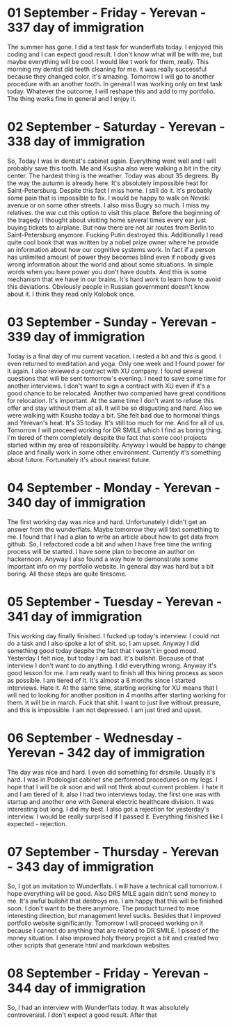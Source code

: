 # 01 September - Friday - Yerevan - 337 day of immigration

The summer has gone. I did a test task for wunderflats today. I enjoyed this coding and I can expect good result. I don't know what will be with me, but maybe everything will be cool. I would like t work for them, really. This morning my dentist did teeth cleaning for me. it was really successful because they changed color. It's amazing. Tomorrow I will go to another procedure with an another tooth. In general I was working only on test task today. Whatever the outcome, I will reshape this and add to my portfolio. The thing works fine in general and I enjoy it.


# 02 September - Saturday - Yerevan - 338 day of immigration

So, Today I was in dentist's cabinet again. Everything went well and I will probably save this tooth. Me and Ksusha also were walking a bit in the city center. The hardest thing is the weather. Today was about 35 degrees. By the way the autumn is already here. It's absolutely impossible heat for Saint-Petersburg. Despite this fact I miss home. I still do it. It's probably some pain that is impossible to fix. I would be happy to walk on Nevski avenue or on some other streets. I also miss Bugry so much. I miss my relatives. the war cut this option to visit this place. Before the beginning of the tragedy I thought about visiting home several times every ear just buying tickets to airplane. But now there are not air routes from Berlin to Saint-Petersburg anymore. Fucking Putin destroyed this. Additionally I read quite cool book that was written by a nobel prize owner where he provide an information about how our cognitive systems work. In fact if a person has unlimited amount of power they becomes blind even if nobody gives wrong information about the world and about some situations. In simple words when you have power you don't have doubts. And this is some mechanism that we have in our brains. It's hard work to learn how to avoid this deviations. Obviously people in Russian government doesn't know about it. I think they read only Kolobok once.

# 03 September - Sunday - Yerevan - 339 day of immigration

Today is a final day of mu current vacation. I rested a bit and this is good. I even returned to meditation and yoga. Only one week and I found power for it again. I also reviewed a contract with XU company. I found several questions that will be sent tomorrow's evening. I need to save some time for another interviews. I don't want to sign a contract with XU even if it's a good chance to be relocated. Another two companied have great conditions for relocation. It's important. At the same time I don't want to refuse this offer and stay without them at all. It will be so disgusting and hard. Also we were walking with Ksusha today a bit. She felt bad due to hormonal things and Yerevan's heat. It's 35 today. It's still too much for me. And for all of us. Tomorrow I will proceed working for DR SMILE which I find as boring thing. I'm tiered of them completely despite the fact that some cool projects started within my area of responsibility. Anyway I would be happy to change place and finally work in some other environment. Currently it's something about future. Fortunately it's about nearest future.

# 04 September - Monday - Yerevan - 340 day of immigration

The first working day was nice and hard. Unfortunately I didn't get an answer from the wunderflats. Maybe tomorrow they will text something to me. I found that I had a plan to write an article about how to get data from github. So, I refactored code a bit and when I have free time the writing process will be started. I have some plan to become an author on hackernoon. Anyway I also found a way how to demonstrate some important info on my portfolio website. In general day was hard but a bit boring. All these steps are quite tiresome.

# 05 September - Tuesday - Yerevan - 341 day of immigration

This working day finally finished. I fucked up today's interview. I could not do a task and I also spoke a lot of shit. so, I am upset. Anyway I did something good today despite the fact that I wasn't in good mood. Yesterday I felt nice, but today I am bad. It's bullshit. Because of that interview I don't want to do anything. I did everything wrong. Anyway it's good lesson for me. I am really want to finish all this hiring process as soon as possible. I am tiered of it. It's almost a 8 months since I started interviews. Hate it. At the same time, starting working for XU means that I will ned to looking for another position in 4 months after starting working for them. It will be in march. Fuck that shit. I want to just live without pressure, and this is impossible. I am not depressed. I am just tired and upset.

# 06 September - Wednesday - Yerevan - 342 day of immigration

The day was nice and hard. I even did something for drsmile. Usually it's hard. I was in Podologist cabinet she performed procedures on my legs. I hope that I will be ok soon and will not think about current problem. I hate it and I am tiered of it. also I had two interviews today. the first one was with startup and another one with General electric healthcare division. It was interesting but long. I did my best. I also got a rejection for yesterday's interview. I would be really surprised if I passed it. Everything finished like I expected - rejection. 

# 07 September - Thursday - Yerevan - 343 day of immigration

So, I got an invitation to Wunderflats. I will have a technical call tomorrow. I hope everything will be good. Also DRS MILE again didn't send money to me. It's awful bullshit that destroys me. I am happy that this will be finished soon. I don't want to be there anymore. The product  turned to moe interesting direction, but management level sucks. Besides that I improved portfolio website significantly. Tomorrow I will proceed working on it because I cannot do anything that are related to DR SMILE. I pissed of the money situation. I also improved holy theory project a bit and created two other scripts that generate html and markdown websites.

# 08 September - Friday - Yerevan - 344 day of immigration

So, I had an interview with Wunderflats today. It was absolutely controversial. I don't expect a good result. After that 